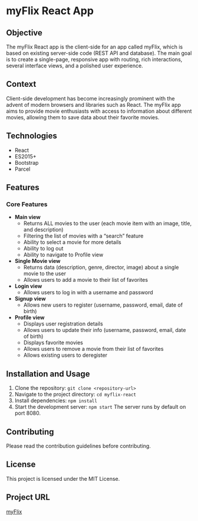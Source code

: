 # myFlix React App

## Objective
The myFlix React app is the client-side for an app called myFlix, which is based on existing server-side code (REST API and database). The main goal is to create a single-page, responsive app with routing, rich interactions, several interface views, and a polished user experience.

## Context
Client-side development has become increasingly prominent with the advent of modern browsers and libraries such as React. The myFlix app aims to provide movie enthusiasts with access to information about different movies, allowing them to save data about their favorite movies.

## Technologies

- React
- ES2015+
- Bootstrap
- Parcel
## Features

### Core Features
- **Main view**
  - Returns ALL movies to the user (each movie item with an image, title, and description)
  - Filtering the list of movies with a “search” feature
  - Ability to select a movie for more details
  - Ability to log out
  - Ability to navigate to Profile view
- **Single Movie view**
  - Returns data (description, genre, director, image) about a single movie to the user
  - Allows users to add a movie to their list of favorites
- **Login view**
  - Allows users to log in with a username and password
- **Signup view**
  - Allows new users to register (username, password, email, date of birth)
- **Profile view**
  - Displays user registration details
  - Allows users to update their info (username, password, email, date of birth)
  - Displays favorite movies
  - Allows users to remove a movie from their list of favorites
  - Allows existing users to deregister

## Installation and Usage

1. Clone the repository: `git clone <repository-url>`
2. Navigate to the project directory: `cd myflix-react`
3. Install dependencies: `npm install`
4. Start the development server: `npm start`
The server runs by default on port 8080.

## Contributing

Please read the contribution guidelines before contributing.

## License

This project is licensed under the MIT License.

## Project URL

[myFlix](https://myflix777.netlify.app)


